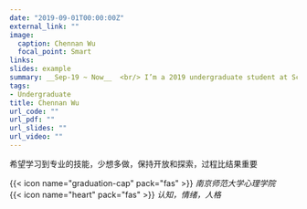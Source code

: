```yaml
---
date: "2019-09-01T00:00:00Z"
external_link: ""
image:
  caption: Chennan Wu
  focal_point: Smart
links:
slides: example
summary: __Sep-19 ~ Now__  <br/> I’m a 2019 undergraduate student at School of Psychology, Nanjing Normal University, a time lag effect believer, a stable ISTJ. I approach life with an experiencial mindset.
tags:
- Undergraduate
title: Chennan Wu
url_code: ""
url_pdf: ""
url_slides: ""
url_video: ""
---
```

希望学习到专业的技能，少想多做，保持开放和探索，过程比结果重要

{{< icon name="graduation-cap" pack="fas" >}} _南京师范大学心理学院_  
{{< icon name="heart" pack="fas" >}} _认知，情绪，人格_  


